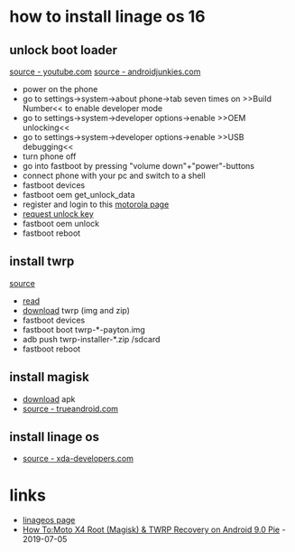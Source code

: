 # how to install linage os 16

## unlock boot loader

[source - youtube.com](https://www.youtube.com/watch?v=UVKUDZSyjW4)
[source - androidjunkies.com](https://www.androidjungles.com/root-moto-x4-install-twrp-recovery-payton/)

* power on the phone
* go to settings->system->about phone->tab seven times on >>Build Number<< to enable developer mode
* go to settings->system->developer options->enable >>OEM unlocking<<
* go to settings->system->developer options->enable >>USB debugging<<
* turn phone off
* go into fastboot by pressing "volume down"+"power"-buttons
* connect phone with your pc and switch to a shell
* fastboot devices
* fastboot oem get_unlock_data
* register and login to this [motorola page](3A65150618936951#5A593232344B374D5250006D6F746F2078340000#D9248C1343950C4E55BC3)
* [request unlock key](https://motorola-global-portal.custhelp.com/app/standalone/bootloader/unlock-your-device-b)
* fastboot oem unlock <unlock key>
* fastboot reboot

## install twrp

[source](https://www.youtube.com/watch?v=Z6bZZJseEvg)

* [read](https://twrp.me/motorola/motorolamotox4.html)
* [download](https://dl.twrp.me/payton/) twrp (img and zip)
* fastboot devices
* fastboot boot twrp-\*-payton.img
* adb push twrp-installer-\*.zip /sdcard
* fastboot reboot

## install magisk

* [download](https://github.com/topjohnwu/Magisk/releases) apk
* [source - trueandroid.com](https://www.trueandroid.com/how-to-root-motorola-moto-x4-in-2019-easy-guide/)

## install linage os

* [source - xda-developers.com](https://forum.xda-developers.com/moto-x4/development/rom-lineage-os-15-1-t3802265)

# links

* [linageos page](https://wiki.lineageos.org/devices/payton)
* [How To:Moto X4 Root (Magisk) & TWRP Recovery on Android 9.0 Pie](https://www.youtube.com/watch?v=Z6bZZJseEvg) - 2019-07-05
